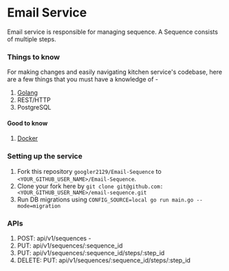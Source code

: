 # Email Service

Email service is responsible for managing sequence. A Sequence consists of multiple steps.

### Things to know
For making changes and easily navigating kitchen service's codebase, here are a few things that you must have a knowledge of -
1. [Golang](https://tour.golang.org/welcome/1)
2. REST/HTTP
3. PostgreSQL

#### Good to know
1. [Docker](https://docs.docker.com/get-started/)


### Setting up the service

1. Fork this repository `googler2129/Email-Sequence` to `<YOUR_GITHUB_USER_NAME>/Email-Sequence`.
2. Clone your fork here by `git clone git@github.com:<YOUR_GITHUB_USER_NAME>/email-sequence.git`
3. Run DB migrations using `CONFIG_SOURCE=local go run main.go --mode=migration`

### APIs

1. POST: api/v1/sequences -
2. PUT: api/v1/sequences/:sequence_id
3. PUT: api/v1/sequences/:sequence_id/steps/:step_id
4. DELETE: PUT: api/v1/sequences/:sequence_id/steps/:step_id
